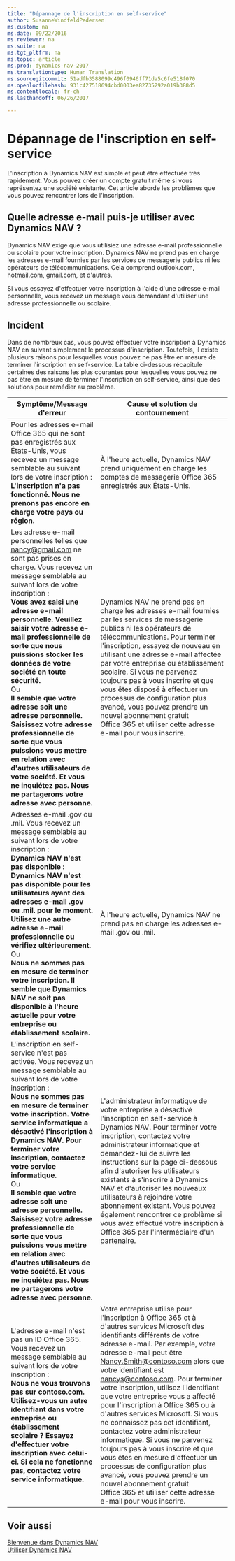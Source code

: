```yaml
---
title: "Dépannage de l'inscription en self-service"
author: SusanneWindfeldPedersen
ms.custom: na
ms.date: 09/22/2016
ms.reviewer: na
ms.suite: na
ms.tgt_pltfrm: na
ms.topic: article
ms.prod: dynamics-nav-2017
ms.translationtype: Human Translation
ms.sourcegitcommit: 51adfb3588099c496f0946ff71da5c6fe518f070
ms.openlocfilehash: 931c427518694cbd0003ea82735292a019b388d5
ms.contentlocale: fr-ch
ms.lasthandoff: 06/26/2017

---
```


# <a name="troubleshooting-self-service-sign-up"></a>Dépannage de l'inscription en self-service
L'inscription à Dynamics NAV est simple et peut être effectuée très rapidement. Vous pouvez créer un compte gratuit même si vous représentez une société existante. Cet article aborde les problèmes que vous pouvez rencontrer lors de l'inscription.

## <a name="what-email-address-can-i-use-with-dynamics-nav"></a>Quelle adresse e-mail puis-je utiliser avec Dynamics NAV ?
Dynamics NAV exige que vous utilisiez une adresse e-mail professionnelle ou scolaire pour votre inscription. Dynamics NAV ne prend pas en charge les adresses e-mail fournies par les services de messagerie publics ni les opérateurs de télécommunications. Cela comprend outlook.com, hotmail.com, gmail.com, et d'autres.

Si vous essayez d'effectuer votre inscription à l'aide d'une adresse e-mail personnelle, vous recevez un message vous demandant d'utiliser une adresse professionnelle ou scolaire.

## <a name="troubleshooting"></a>Incident
Dans de nombreux cas, vous pouvez effectuer votre inscription à Dynamics NAV en suivant simplement le processus d'inscription. Toutefois, il existe plusieurs raisons pour lesquelles vous pouvez ne pas être en mesure de terminer l'inscription en self-service. La table ci-dessous récapitule certaines des raisons les plus courantes pour lesquelles vous pouvez ne pas être en mesure de terminer l'inscription en self-service, ainsi que des solutions pour remédier au problème.

|Symptôme/Message d'erreur                                                                             |Cause et solution de contournement|
|--------------------------------------------------------------------------------------------------|--------------------|
|Pour les adresses e-mail Office 365 qui ne sont pas enregistrés aux États-Unis, vous recevez un message semblable au suivant lors de votre inscription : <br>**L'inscription n'a pas fonctionné. Nous ne prenons pas encore en charge votre pays ou région.**<br> |À l'heure actuelle, Dynamics NAV prend uniquement en charge les comptes de messagerie Office 365 enregistrés aux États-Unis.|
|Les adresse e-mail personnelles telles que nancy@gmail.com ne sont pas prises en charge. Vous recevez un message semblable au suivant lors de votre inscription : <br>**Vous avez saisi une adresse e-mail personnelle. Veuillez saisir votre adresse e-mail professionnelle de sorte que nous puissions stocker les données de votre société en toute sécurité.**<br> Ou <br> **Il semble que votre adresse soit une adresse personnelle. Saisissez votre adresse professionnelle de sorte que vous puissions vous mettre en relation avec d'autres utilisateurs de votre société. Et vous ne inquiétez pas. Nous ne partagerons votre adresse avec personne.** | Dynamics NAV ne prend pas en charge les adresses e-mail fournies par les services de messagerie publics ni les opérateurs de télécommunications. Pour terminer l'inscription, essayez de nouveau en utilisant une adresse e-mail affectée par votre entreprise ou établissement scolaire. Si vous ne parvenez toujours pas à vous inscrire et que vous êtes disposé à effectuer un processus de configuration plus avancé, vous pouvez prendre un nouvel abonnement gratuit Office 365 et utiliser cette adresse e-mail pour vous inscrire.
|Adresses e-mail .gov ou .mil. Vous recevez un message semblable au suivant lors de votre inscription : <br>**Dynamics NAV n'est pas disponible : Dynamics NAV n'est pas disponible pour les utilisateurs ayant des adresses e-mail .gov ou .mil. pour le moment. Utilisez une autre adresse e-mail professionnelle ou vérifiez ultérieurement.** <br>Ou <br>**Nous ne sommes pas en mesure de terminer votre inscription. Il semble que Dynamics NAV ne soit pas disponible à l'heure actuelle pour votre entreprise ou établissement scolaire.**|À l'heure actuelle, Dynamics NAV ne prend pas en charge les adresses e-mail .gov ou .mil.|
|L'inscription en self-service n'est pas activée. Vous recevez un message semblable au suivant lors de votre inscription : <br>**Nous ne sommes pas en mesure de terminer votre inscription. Votre service informatique a désactivé l'inscription à Dynamics NAV. Pour terminer votre inscription, contactez votre service informatique.** <br>Ou <br> **Il semble que votre adresse soit une adresse personnelle. Saisissez votre adresse professionnelle de sorte que vous puissions vous mettre en relation avec d'autres utilisateurs de votre société. Et vous ne inquiétez pas. Nous ne partagerons votre adresse avec personne.**|L'administrateur informatique de votre entreprise a désactivé l'inscription en self-service à Dynamics NAV. Pour terminer votre inscription, contactez votre administrateur informatique et demandez-lui de suivre les instructions sur la page ci-dessous afin d'autoriser les utilisateurs existants à s'inscrire à Dynamics NAV et d'autoriser les nouveaux utilisateurs à rejoindre votre abonnement existant. Vous pouvez également rencontrer ce problème si vous avez effectué votre inscription à Office 365 par l'intermédiaire d'un partenaire.|
|L'adresse e-mail n'est pas un ID Office 365. Vous recevez un message semblable au suivant lors de votre inscription : <br>**Nous ne vous trouvons pas sur contoso.com. Utilisez-vous un autre identifiant dans votre entreprise ou établissement scolaire ? Essayez d'effectuer votre inscription avec celui-ci. Si cela ne fonctionne pas, contactez votre service informatique.**|Votre entreprise utilise pour l'inscription à Office 365 et à d'autres services Microsoft des identifiants différents de votre adresse e-mail. Par exemple, votre adresse e-mail peut être Nancy.Smith@contoso.com alors que votre identifiant est nancys@contoso.com. Pour terminer votre inscription, utilisez l'identifiant que votre entreprise vous a affecté pour l'inscription à Office 365 ou à d'autres services Microsoft. Si vous ne connaissez pas cet identifiant, contactez votre administrateur informatique. Si vous ne parvenez toujours pas à vous inscrire et que vous êtes en mesure d'effectuer un processus de configuration plus avancé, vous pouvez prendre un nouvel abonnement gratuit Office 365 et utiliser cette adresse e-mail pour vous inscrire.|


## <a name="see-also"></a>Voir aussi
[Bienvenue dans Dynamics NAV](across-get-started.md)  
[Utiliser Dynamics NAV](ui-work-product.md)




